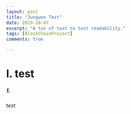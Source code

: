 ```yaml
---
layout: post
title: "Jungwon Test"
date: 2019-10-07
excerpt: "A ton of text to test readability."
tags: [BlockChainProject]
comments: true

---
```


# I. test

##### 1. 

###### test
